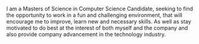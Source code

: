 I am a Masters of Science in Computer Science Candidate, seeking to find the opportunity to work in a fun and challenging environment, 
that will encourage me to improve, learn new and necessary skills.
As well as stay motivated to do best at the interest of both myself and the company and also provide company advancement in the technology industry.
<!---
tjmandlazi/tjmandlazi is a ✨ special ✨ repository because its `README.md` (this file) appears on your GitHub profile.
You can click the Preview link to take a look at your changes.
--->
